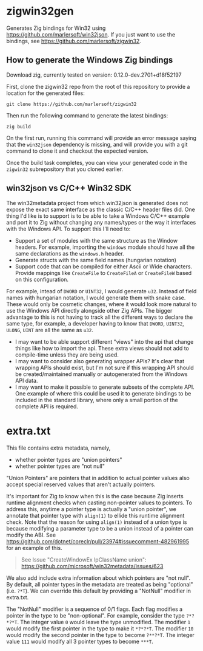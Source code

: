 # zigwin32gen

Generates Zig bindings for Win32 using https://github.com/marlersoft/win32json. If you just want to use the bindings, see https://github.com/marlersoft/zigwin32.

## How to generate the Windows Zig bindings

Download zig, currently tested on version: 0.12.0-dev.2701+d18f52197

First, clone the zigwin32 repo from the root of this repository to provide a location for the generated files:

```
git clone https://github.com/marlersoft/zigwin32
```

Then run the following command to generate the latest bindings:

```
zig build
```

On the first run, running this command will provide an error message saying that the `win32json` dependency is missing, and will provide you with a git command to clone it and checkout the expected version.

Once the build task completes, you can view your generated code in the `zigwin32` subrepository that you cloned earlier.

## win32json vs C/C++ Win32 SDK

The win32metadata project from which win32json is generated does not expose the exact same interface as the classic C/C++ header files did.  One thing I'd like is to support is to be able to take a Windows C/C++ example and port it to Zig without changing any names/types or the way it interfaces with the Windows API.  To support this I'll need to:

* Support a set of modules with the same structure as the Window headers.  For example, importing the `windows` module should have all the same declarations as the `windows.h` header.
* Generate structs with the same field names (hungarian notation)
* Support code that can be compiled for either Ascii or Wide characters.  Provide mappings like `CreateFile` to `CreateFileA` or `CreateFileW` based on this configuration.


For example, intead of `DWORD` or `UINT32`, I would generate `u32`.  Instead of field names with hungarian notation, I would generate them with snake case.  These would only be cosmetic changes, where it would look more natural to use the Windows API directly alongside other Zig APIs.  The bigger advantage to this is not having to track all the different ways to declare the same type, for example, a developer having to know that `DWORD`, `UINT32`, `ULONG`, `UINT` are all the same as `u32`.
* I may want to be able support different "views" into the api that change things like how to import the api.  These extra views should not add to compile-time unless they are being used.
* I may want to consider also generating wrapper APIs?  It's clear that wrapping APIs should exist, but I'm not sure if this wrapping API should be created/maintained manually or autogenerated from the Windows API data.
* I may want to make it possible to generate subsets of the complete API.  One example of where this could be used it to generate bindings to be included in the standard library, where only a small portion of the complete API is required.

extra.txt
================================================================================
This file contains extra metadata, namely,

* whether pointer types are "union pointers"
* whether pointer types are "not null"

"Union Pointers" are pointers that in addition to actual pointer values also
accept special reserved values that aren't actually pointers.

It's important for Zig to know when this is the case because Zig inserts
runtime alignment checks when casting non-pointer values to pointers. To address
this, anytime a pointer type is actually a "union pointer", we annotate that
pointer type with `align(1)` to ellide this runtime alignment check.  Note that
the reason for using `align(1)` instead of a union type is because modifying
a parameter type to be a union instead of a pointer can modify the ABI.
See https://github.com/dotnet/coreclr/pull/23974#issuecomment-482961995 for an
example of this.

> See Issue "CreateWindowEx lpClassName union": https://github.com/microsoft/win32metadata/issues/623

We also add include extra information about which pointers are "not null". By
default, all pointer types in the metadata are treated as being "optional"
(i.e. `?*T`). We can override this default by providing a "NotNull" modifier
in extra.txt.

The "NotNull" modifier is a sequence of 0/1 flags. Each flag modifies a pointer
in the type to be "non-optional".
For example, consider the type `?*?*?*T`.  The integer value `0` would leave
the type unmodified.
The modifier `1` would modify the first pointer in the type to make it `*?*?*T`.
The modifier `10` would modify the second pointer in the type to become `?**?*T`.
The integer value `111` would modify all 3 pointer types to become `***T`.
